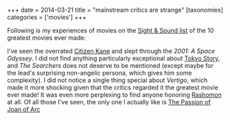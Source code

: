 +++
date = 2014-03-21
title = "mainstream critics are strange"
[taxonomies]
categories = ['movies']
+++

Following is my experiences of movies on the [Sight & Sound list] of the
10 greatest movies ever made:

I've seen the overrated [Citizen Kane] and slept through the *2001: A
Space Odyssey*. I did not find anything particularly exceptional about
[Tokyo Story], and *The Searchers* does not deserve to be mentioned
(except maybe for the lead's surprising non-angelic persona, which
gives him some complexity). I did not notice a single thing special
about *Vertigo*, which made it more shocking given that the critics
regarded it the greatest movie ever made! It was even more perplexing to
find anyone honoring [Rashomon] at all. Of all those I've seen, the
only one I actually like is [The Passion of Joan of Arc]

  [Sight & Sound list]: http://www.bfi.org.uk/news/50-greatest-films-all-time
  [Citizen Kane]: @/citizen-kane-1941.md
  [Tokyo Story]: @/tokyo-story-1953.md
  [Rashomon]: @/rashomon-1950.md
  [The Passion of Joan of Arc]: @/the-passion-of-joan-of-arc-1928.md
